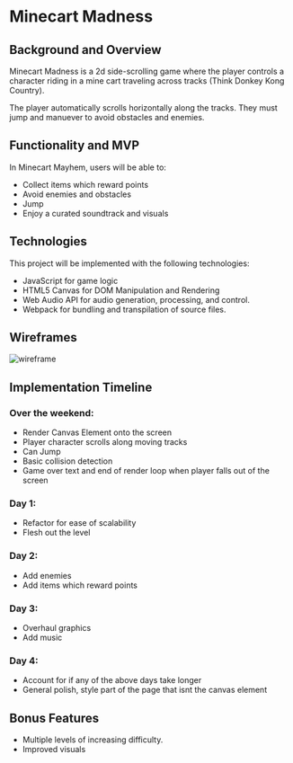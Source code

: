# Minecart Madness
## Background and Overview
Minecart Madness is a 2d side-scrolling game where the player controls a character riding in a mine cart
traveling across tracks (Think Donkey Kong Country).

The player automatically scrolls horizontally along the tracks.  They must jump and manuever to avoid obstacles and enemies.  

## Functionality and MVP

In Minecart Mayhem, users will be able to:

* Collect items which reward points
* Avoid enemies and obstacles
* Jump
* Enjoy a curated soundtrack and visuals

## Technologies

This project will be implemented with the following technologies:

* JavaScript for game logic
* HTML5 Canvas for DOM Manipulation and Rendering
* Web Audio API for audio generation, processing, and control.
* Webpack for bundling and transpilation of source files.

## Wireframes

![wireframe](https://i.imgur.com/mjWR7Rp.png)

## Implementation Timeline

### Over the weekend:
* Render Canvas Element onto the screen
* Player character scrolls along moving tracks
* Can Jump
* Basic collision detection
* Game over text and end of render loop when player falls out of the screen

### Day 1:
* Refactor for ease of scalability
* Flesh out the level

### Day 2:
* Add enemies
* Add items which reward points

### Day 3:
* Overhaul graphics
* Add music

### Day 4:
* Account for if any of the above days take longer
* General polish, style part of the page that isnt the canvas element

## Bonus Features
* Multiple levels of increasing difficulty.
* Improved visuals


